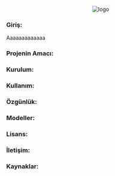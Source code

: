 <p align="center">
  <img src="https://github.com/user-attachments/assets/5f0749a2-a8af-4e0a-9555-46f487b43c3f" alt="logo">
</p>

### Giriş:

Aaaaaaaaaaaaa

### Projenin Amacı:

### Kurulum:

### Kullanım:

### Özgünlük:

### Modeller:

### Lisans:

### İletişim:

### Kaynaklar:
